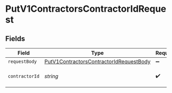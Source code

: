 # PutV1ContractorsContractorIdRequest


## Fields

| Field                                                                                                         | Type                                                                                                          | Required                                                                                                      | Description                                                                                                   |
| ------------------------------------------------------------------------------------------------------------- | ------------------------------------------------------------------------------------------------------------- | ------------------------------------------------------------------------------------------------------------- | ------------------------------------------------------------------------------------------------------------- |
| `requestBody`                                                                                                 | [PutV1ContractorsContractorIdRequestBody](../../models/operations/putv1contractorscontractoridrequestbody.md) | :heavy_minus_sign:                                                                                            | N/A                                                                                                           |
| `contractorId`                                                                                                | *string*                                                                                                      | :heavy_check_mark:                                                                                            | The ID or UUID of the contractor                                                                              |